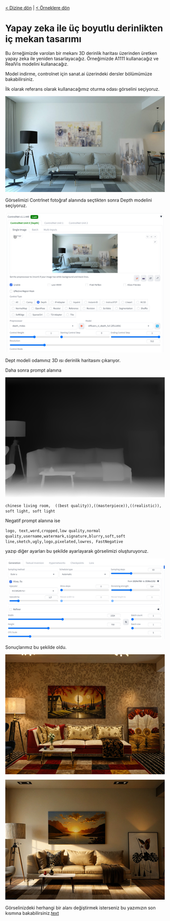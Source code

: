 <a href="/">< Dizine dön</a> | <a href="/ornekler">< Örneklere dön</a>

# Yapay zeka ile üç boyutlu derinlikten iç mekan tasarımı

Bu örneğimizde varolan bir mekanı 3D derinlik haritası üzerinden üretken yapay zeka ile yeniden tasarlayacağız. Örneğimizde A1111 kullanacağız ve RealVis modelini kullanacağız.

Model indirme, controlnet  için sanat.ai üzerindeki dersler bölümümüze bakabilirsiniz.

İlk olarak referans olarak kullanacağımız oturma odası görselini seçiyoruz. 

![alt text](../gorseller/oturma-odasi-ref.jpg)

Görselimizi Contrlnet fotoğraf alanında seçtikten sonra Depth modelini seçiyoruz. 

![alt text](/gorseller/3d-controlnet-oturma-odasi.png)



Dept modeli odamınız 3D ısı derinlik haritasını çıkarıyor.

Daha sonra prompt alanına 

![alt text](/gorseller/derinlik-haritasi.png)

`chinese living room,  ((best quality)),((masterpiece)),((realistic)), soft light, soft light`

Negatif prompt alanına ise 

`logo, text,word,cropped,low quality,normal quality,username,watermark,signature,blurry,soft,soft line,sketch,ugly,logo,pixelated,lowres, FastNegative`

yazıp diğer ayarları bu şekilde ayarlayarak görselimizi oluşturuyoruz.

![alt text](/gorseller/oturma-odasi-2.png)

Sonuçlarımız bu şekilde oldu.

![alt text](../gorseller/3d-oturma-1.png)

![alt text](../gorseller/3d-toruma-2.png)

Görselinizdeki herhangi bir alanı değiştirmek isterseniz bu yazımızın son kısmına bakabilirsiniz.[text](ic-mekan-tasarimi.md)

